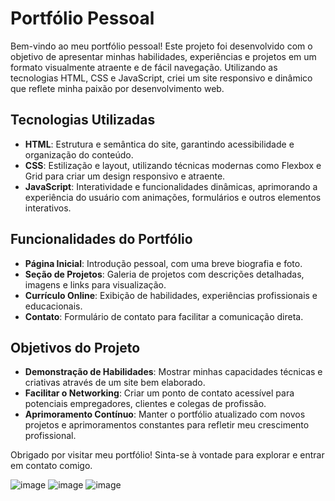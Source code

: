 # Portfólio Pessoal

Bem-vindo ao meu portfólio pessoal! Este projeto foi desenvolvido com o objetivo de apresentar minhas habilidades, experiências e projetos em um formato visualmente atraente e de fácil navegação. Utilizando as tecnologias HTML, CSS e JavaScript, criei um site responsivo e dinâmico que reflete minha paixão por desenvolvimento web.

## Tecnologias Utilizadas

- **HTML**: Estrutura e semântica do site, garantindo acessibilidade e organização do conteúdo.
- **CSS**: Estilização e layout, utilizando técnicas modernas como Flexbox e Grid para criar um design responsivo e atraente.
- **JavaScript**: Interatividade e funcionalidades dinâmicas, aprimorando a experiência do usuário com animações, formulários e outros elementos interativos.

## Funcionalidades do Portfólio

- **Página Inicial**: Introdução pessoal, com uma breve biografia e foto.
- **Seção de Projetos**: Galeria de projetos com descrições detalhadas, imagens e links para visualização.
- **Currículo Online**: Exibição de habilidades, experiências profissionais e educacionais.
- **Contato**: Formulário de contato para facilitar a comunicação direta.

## Objetivos do Projeto

- **Demonstração de Habilidades**: Mostrar minhas capacidades técnicas e criativas através de um site bem elaborado.
- **Facilitar o Networking**: Criar um ponto de contato acessível para potenciais empregadores, clientes e colegas de profissão.
- **Aprimoramento Contínuo**: Manter o portfólio atualizado com novos projetos e aprimoramentos constantes para refletir meu crescimento profissional.

Obrigado por visitar meu portfólio! Sinta-se à vontade para explorar e entrar em contato comigo.





![image](https://github.com/gustavodsroldao/meusite/assets/153242164/1f10bc79-61fd-4707-bbc7-1f4ea4e295d8)
![image](https://github.com/gustavodsroldao/meusite/assets/153242164/fd48ab31-eb0d-4d99-bac4-8cd7233e9fd9)
![image](https://github.com/gustavodsroldao/meusite/assets/153242164/887f49e8-acda-4adf-9bf2-863a7d5e637a)
